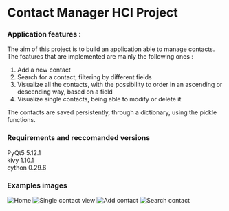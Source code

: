 # Contact Manager HCI Project

### Application features :

The aim of this project is to build an application able to manage contacts. The features that are implemented are mainly the following ones :

1) Add a new contact
2) Search for a contact, filtering by different fields
3) Visualize all the contacts, with the possibility to order in an ascending or descending way, based on a field
4) Visualize single contacts, being able to modify or delete it

The contacts are saved persistently, through a dictionary, using the pickle functions. 

### Requirements and reccomanded versions
PyQt5                     5.12.1                    
kivy                      1.10.1           
cython                    0.29.6           

### Examples images

![Home](../master/images/Home.png)
![Single contact view](../master/images/Single.png)
![Add contact](../master/images/Add.png)
![Search contact](../master/images/Search.png)
